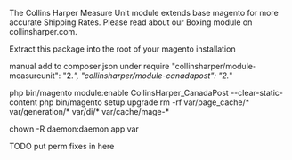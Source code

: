 The Collins Harper Measure Unit module extends base magento for more accurate Shipping Rates.
Please read about our Boxing module on collinsharper.com.


Extract this package into the root of your magento installation

manual 
add to composer.json under require
"collinsharper/module-measureunit": "2.*",
        "collinsharper/module-canadapost": "2.*"

		

 php bin/magento module:enable   CollinsHarper_CanadaPost --clear-static-content
  php bin/magento setup:upgrade
rm -rf   var/page_cache/* var/generation/* var/di/* var/cache/mage-*

 chown -R daemon:daemon app var

 TODO  put perm fixes in here

 